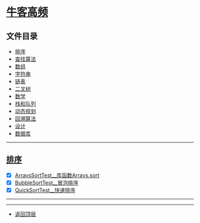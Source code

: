 
# [牛客高频](../README.md)

## 文件目录

- [排序](#排序)
- [查找算法](#查找算法)
- [数组](#数组)
- [字符串](#字符串)
- [链表](#链表)
- [二叉树](#二叉树)
- [数学](#数学)
- [栈和队列](#栈和队列)
- [动态规划](#动态规划)
- [回溯算法](#回溯算法)
- [设计](#设计)
- [数据库](#数据库)

---------------------

## [排序](src/main/java/com/cpucode/sort)

- [x] [ArraysSortTest__库函数Arrays.sort](src/main/java/com/cpucode/arrays/sort/ArraysSortTest.java)
- [x] [BubbleSortTest__冒泡排序](src/main/java/com/cpucode/bubble/sort/BubbleSortTest.java)
- [x] [QuickSortTest__快速排序](src/main/java/com/cpucode/quick/sort/QuickSortTest.java)

------------------------


---------------------

- [返回顶层](../README.md)
